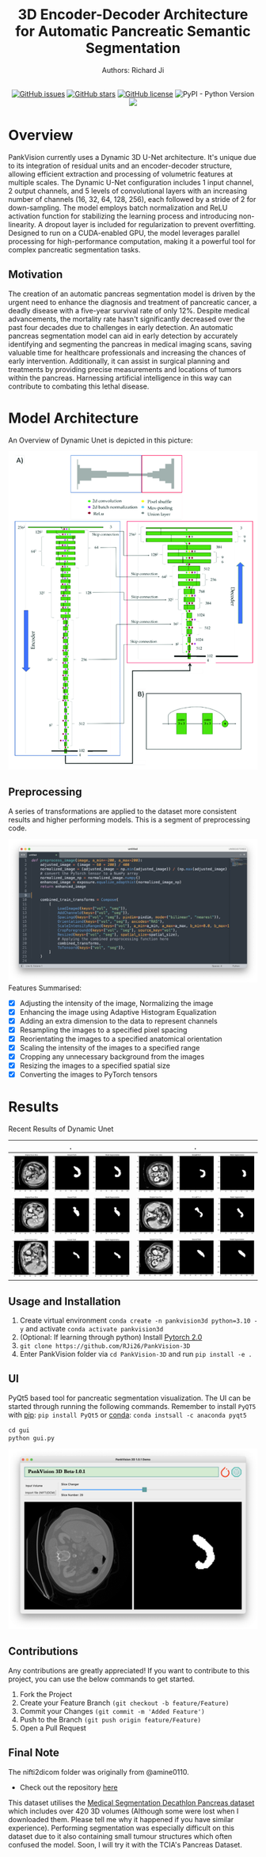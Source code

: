 <h1 align="center">
  3D Encoder-Decoder Architecture for Automatic Pancreatic Semantic Segmentation
</h1>

<div align="center"> 
  Authors: Richard Ji

<br/>
<br/>

  [![GitHub issues](https://img.shields.io/github/issues/richardji1/PankVision-3D?color=FFF700)](https://github.com/richardji1/PankVision-3D/issues) [![GitHub stars](https://img.shields.io/github/stars/richardji1/PankVision-3D)](https://github.com/richardji1/PankVision-3D/stargazers) [![GitHub license](https://img.shields.io/github/license/richardji1/PankVision-3D)](https://github.com/richardji1/PankVision-3D) ![PyPI - Python Version](https://img.shields.io/pypi/pyversions/3.9%203.10%203.11) ![](https://img.shields.io/badge/PyTorch-EE4C2C?style=for-the-badge&logo=pytorch&logoColor=white)

</div>

# Overview

PankVision currently uses a Dynamic 3D U-Net architecture. It's unique due to its integration of residual units and an encoder-decoder structure, allowing efficient extraction and processing of volumetric features at multiple scales. The Dynamic U-Net configuration includes 1 input channel, 2 output channels, and 5 levels of convolutional layers with an increasing number of channels (16, 32, 64, 128, 256), each followed by a stride of 2 for down-sampling. The model employs batch normalization and ReLU activation function for stabilizing the learning process and introducing non-linearity. A dropout layer is included for regularization to prevent overfitting. Designed to run on a CUDA-enabled GPU, the model leverages parallel processing for high-performance computation, making it a powerful tool for complex pancreatic segmentation tasks.

## Motivation

The creation of an automatic pancreas segmentation model is driven by the urgent need to enhance the diagnosis and treatment of pancreatic cancer, a deadly disease with a five-year survival rate of only 12%. Despite medical advancements, the mortality rate hasn't significantly decreased over the past four decades due to challenges in early detection. An automatic pancreas segmentation model can aid in early detection by accurately identifying and segmenting the pancreas in medical imaging scans, saving valuable time for healthcare professionals and increasing the chances of early intervention. Additionally, it can assist in surgical planning and treatments by providing precise measurements and locations of tumors within the pancreas. Harnessing artificial intelligence in this way can contribute to combating this lethal disease.

# Model Architecture

An Overview of Dynamic Unet is depicted in this picture:

![DynamicUnet.png](./img/DynamicUnet.png)

## Preprocessing

A series of transformations are applied to the dataset more consistent results and higher performing models. This is a segment of preprocessing code.

![Preprocess_Demo_Code.png](./img/Preprocess_Demo_Code.png)
Features Summarised:
- [x] Adjusting the intensity of the image, Normalizing the image
- [x] Enhancing the image using Adaptive Histogram Equalization
- [x] Adding an extra dimension to the data to represent channels
- [x] Resampling the images to a specified pixel spacing
- [x] Reorientating the images to a specified anatomical orientation 
- [x] Scaling the intensity of the images to a specified range
- [x] Cropping any unnecessary background from the images
- [x] Resizing the images to a specified spatial size
- [x] Converting the images to PyTorch tensors

# Results

Recent Results of Dynamic Unet

| . | . | 
|-----------------|-----------------|
| ![result1.png](./img/result_img/result1.png)   | ![result4.png](./img/result_img/result4.png)   | 
| ![result2.png](./img/result_img/result2.png)   | ![result5.png](./img/result_img/result5.png)   | 
| ![result3.png](./img/result_img/result3.png)   | ![result6.png](./img/result_img/result6.png)   | 

## Usage and Installation

1. Create virtual environment `conda create -n pankvision3d python=3.10 -y` and activate `conda activate pankvision3d`
2. (Optional: If learning through python) Install [Pytorch 2.0](https://pytorch.org/get-started/locally/)
3. `git clone https://github.com/RJi26/PankVision-3D`
4. Enter PankVision folder via `cd PankVision-3D` and run `pip install -e .`

## UI

PyQt5 based tool for pancreatic segmentation visualization. The UI can be started through running the following commands. Remember to install `PyQT5` with [pip](https://pypi.org/project/PyQt5/): `pip install PyQt5` or [conda](https://anaconda.org/anaconda/pyqt): `conda instsall -c anaconda pyqt5`

```
cd gui
python gui.py
```

![gui_demo.png](img/gui_demo.png)

## Contributions

Any contributions are greatly appreciated! If you want to contribute to this project, you can use the below commands to get started.

1. Fork the Project
2. Create your Feature Branch `(git checkout -b feature/Feature)`
3. Commit your Changes `(git commit -m 'Added Feature')`
4. Push to the Branch `(git push origin feature/Feature)`
5. Open a Pull Request

## Final Note

The nifti2dicom folder was originally from @amine0110. 
- Check out the repository [here](https://github.com/amine0110/nifti2dicom)

This dataset utilises the [Medical Segmentation Decathlon Pancreas dataset](http://medicaldecathlon.com/) which includes over 420 3D volumes (Although some were lost when I downloaded them. Please tell me why it happened if you have similar experience). Performing segmentation was especially difficult on this dataset due to it also containing small tumour structures which often confused the model. Soon, I will try it with the TCIA's Pancreas Dataset.